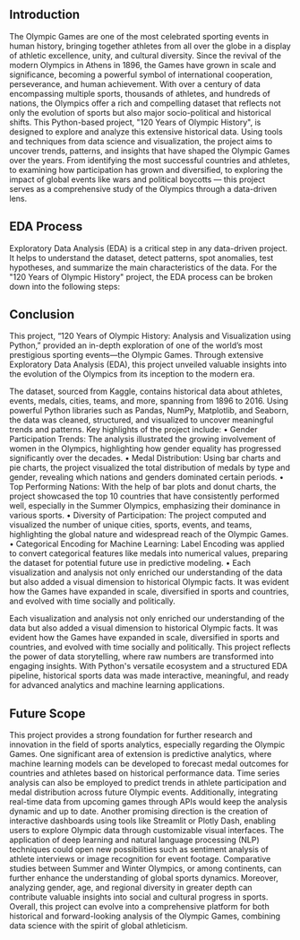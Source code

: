 ## Introduction
The Olympic Games are one of the most celebrated sporting events in human history, bringing together athletes from all over the globe in a display of athletic excellence, unity, and cultural diversity. Since the revival of the modern Olympics in Athens in 1896, the Games have grown in scale and significance, becoming a powerful symbol of international cooperation, perseverance, and human achievement. With over a century of data encompassing multiple sports, thousands of athletes, and hundreds of nations, the Olympics offer a rich and compelling dataset that reflects not only the evolution of sports but also major socio-political and historical shifts.
This Python-based project, "120 Years of Olympic History", is designed to explore and analyze this extensive historical data. Using tools and techniques from data science and visualization, the project aims to uncover trends, patterns, and insights that have shaped the Olympic Games over the years. From identifying the most successful countries and athletes, to examining how participation has grown and diversified, to exploring the impact of global events like wars and political boycotts — this project serves as a comprehensive study of the Olympics through a data-driven lens.

## EDA Process

Exploratory Data Analysis (EDA) is a critical step in any data-driven project. It helps to understand the dataset, detect patterns, spot anomalies, test hypotheses, and summarize the main characteristics of the data. For the "120 Years of Olympic History" project, the EDA process can be broken down into the following steps:

## Conclusion

This project, “120 Years of Olympic History: Analysis and Visualization using Python,” provided an in-depth exploration of one of the world’s most prestigious sporting events—the Olympic Games. Through extensive Exploratory Data Analysis (EDA), this project unveiled valuable insights into the evolution of the Olympics from its inception to the modern era.

The dataset, sourced from Kaggle, contains historical data about athletes, events, medals, cities, teams, and more, spanning from 1896 to 2016. Using powerful Python libraries such as Pandas, NumPy, Matplotlib, and Seaborn, the data was cleaned, structured, and visualized to uncover meaningful trends and patterns.
Key highlights of the project include:
•	Gender Participation Trends: The analysis illustrated the growing involvement of women in the Olympics, highlighting how gender equality has progressed significantly over the decades.
•	Medal Distribution: Using bar charts and pie charts, the project visualized the total distribution of medals by type and gender, revealing which nations and genders dominated certain periods.
•	Top Performing Nations: With the help of bar plots and donut charts, the project showcased the top 10 countries that have consistently performed well, especially in the Summer Olympics, emphasizing their dominance in various sports.
•	Diversity of Participation: The project computed and visualized the number of unique cities, sports, events, and teams, highlighting the global nature and widespread reach of the Olympic Games.
•	Categorical Encoding for Machine Learning: Label Encoding was applied to convert categorical features like medals into numerical values, preparing the dataset for potential future use in predictive modeling.
•	Each visualization and analysis not only enriched our understanding of the data but also added a visual dimension to historical Olympic facts. It was evident how the Games have expanded in scale, diversified in sports and countries, and evolved with time socially and politically.

Each visualization and analysis not only enriched our understanding of the data but also added a visual dimension to historical Olympic facts. It was evident how the Games have expanded in scale, diversified in sports and countries, and evolved with time socially and politically. 
This project reflects the power of data storytelling, where raw numbers are transformed into engaging insights. With Python's versatile ecosystem and a structured EDA pipeline, historical sports data was made interactive, meaningful, and ready for advanced analytics and machine learning applications.

## Future Scope
This project provides a strong foundation for further research and innovation in the field of sports analytics, especially regarding the Olympic Games. One significant area of extension is predictive analytics, where machine learning models can be developed to forecast medal outcomes for countries and athletes based on historical performance data. Time series analysis can also be employed to predict trends in athlete participation and medal distribution across future Olympic events. Additionally, integrating real-time data from upcoming games through APIs would keep the analysis dynamic and up to date. Another promising direction is the creation of interactive dashboards using tools like Streamlit or Plotly Dash, enabling users to explore Olympic data through customizable visual interfaces. The application of deep learning and natural language processing (NLP) techniques could open new possibilities such as sentiment analysis of athlete interviews or image recognition for event footage. Comparative studies between Summer and Winter Olympics, or among continents, can further enhance the understanding of global sports dynamics. Moreover, analyzing gender, age, and regional diversity in greater depth can contribute valuable insights into social and cultural progress in sports. Overall, this project can evolve into a comprehensive platform for both historical and forward-looking analysis of the Olympic Games, combining data science with the spirit of global athleticism.
